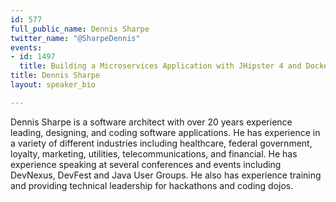 ```yaml
---
id: 577
full_public_name: Dennis Sharpe
twitter_name: "@SharpeDennis"
events:
- id: 1497
  title: Building a Microservices Application with JHipster 4 and Docker in 30 Minutes
title: Dennis Sharpe
layout: speaker_bio

---
```

Dennis Sharpe is a software architect with over 20 years experience leading, designing, and coding software applications. He has experience in a variety of different industries including healthcare, federal government, loyalty, marketing, utilities, telecommunications, and financial. He has experience speaking at several conferences and events including DevNexus, DevFest and Java User Groups. He also has experience training and providing technical leadership for hackathons and coding dojos.